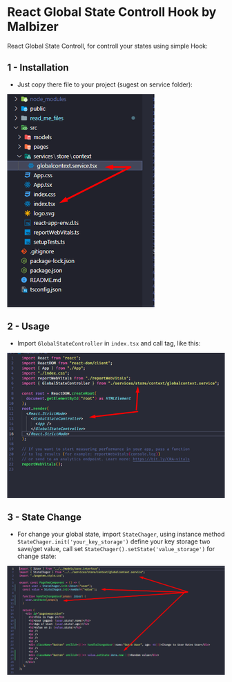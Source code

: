 
# React Global State Controll Hook by Malbizer

React Global State Controll, for controll your states using simple Hook:

## 1 - Installation

* Just copy there file to your project (sugest on service folder):

![Example](https://github.com/Souzanderson/reactglobalstatemalbizer/blob/main/read_me_files/img1.png?raw=true)

## 2 - Usage

* Import ```GlobalStateController``` in ```index.tsx``` and call tag, like this:


![Example](https://github.com/Souzanderson/reactglobalstatemalbizer/blob/main/read_me_files/img2.png?raw=true)

## 3 - State Change

* For change your global state, import ```StateChager```, using instance method ```StateChager.init('your_key_storage')``` define your key storage two save/get value,  call set  ```StateChager().setState('value_storage')``` for change state:


![Example](https://github.com/Souzanderson/reactglobalstatemalbizer/blob/main/read_me_files/img3.png?raw=true)